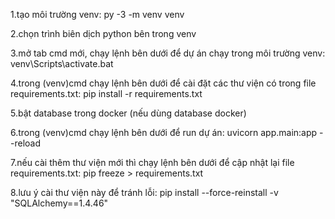 1.tạo môi trường venv:
py -3 -m venv venv

2.chọn trình biên dịch python bên trong venv

3.mở tab cmd mới, chạy lệnh bên dưới để dự án chạy trong môi trường venv:
venv\Scripts\activate.bat

4.trong (venv)cmd chạy lệnh bên dưới để cài đặt các thư viện có trong file requirements.txt:
pip install -r requirements.txt

5.bật database trong docker (nếu dùng database docker)

6.trong (venv)cmd chạy lệnh bên dưới để run dự án:
uvicorn app.main:app --reload

7.nếu cài thêm thư viện mới thì chạy lệnh bên dưới để cập nhật lại file requirements.txt:
pip freeze > requirements.txt

8.lưu ý cài thư viện này để tránh lỗi:
pip install --force-reinstall -v "SQLAlchemy==1.4.46"
